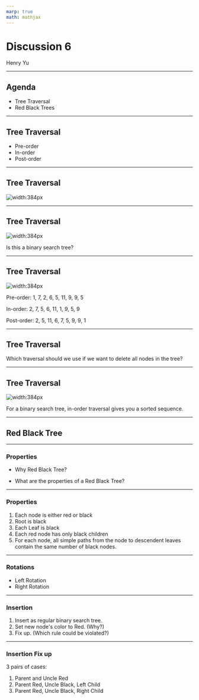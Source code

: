 ```yaml
---
marp: true
math: mathjax
---
```


# Discussion 6

Henry Yu

---

## Agenda

- Tree Traversal
- Red Black Trees

---

## Tree Traversal

- Pre-order
- In-order
- Post-order

---

## Tree Traversal

![width:384px](./image/disc6/Binary_tree_v2.svg)

---

## Tree Traversal

![width:384px](./image/disc6/Binary_tree_v2.svg)

Is this a binary search tree?

---

## Tree Traversal

![width:384px](./image/disc6/Binary_tree_v2.svg)

Pre-order: 1, 7, 2, 6, 5, 11, 9, 9, 5

In-order: 2, 7, 5, 6, 11, 1, 9, 5, 9

Post-order: 2, 5, 11, 6, 7, 5, 9, 9, 1

---

## Tree Traversal

Which traversal should we use if we want to delete all nodes in the tree?

---

## Tree Traversal

![width:384px](./image/disc6/Binary_search_tree.svg.png)

For a binary search tree, in-order traversal gives you a sorted sequence.

---

## Red Black Tree

---

### Properties

- Why Red Black Tree?

- What are the properties of a Red Black Tree?

---

### Properties

1. Each node is either red or black
2. Root is black
3. Each Leaf is black
4. Each red node has only black children
5. For each node, all simple paths from the node to descendent leaves contain
   the same number of black nodes.

---

### Rotations

- Left Rotation
- Right Rotation

---

### Insertion

1. Insert as regular binary search tree.
2. Set new node's color to Red. (Why?)
3. Fix up. (Which rule could be violated?)

---

### Insertion Fix up

3 pairs of cases:

1. Parent and Uncle Red
2. Parent Red, Uncle Black, Left Child
3. Parent Red, Uncle Black, Right Child
